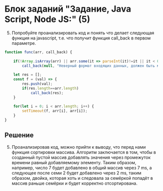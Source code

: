 # Блок заданий "Задание, Java Script, Node JS:" (5)
5. Попробуйте проанализировать код и понять что делает следующая функция на javascript, т.е. что получит функция call_back в первом параметре.
```javascript
function func(arr, call_back) {
	
	if(!Array.isArray(arr) || arr.some(it => parseInt(it)!=it || it < 0))
		call_back(null, "Неверный формат входящих данных, должен быть массив положительных чисел");
	
	let res = [];
	const f = (val) => {
		res.push(val);
		if(res.length==arr.length)
			call_back(res);
	}
	
	for(let i = 0; i < arr.length; i++) {
		setTimeout(f, arr[i], arr[i]);
	}
}
```

## Решение
5. Проанализировав код, можно прийти к выводу, что перед нами функция сортировки массива. Алгоритм заключается в том, чтобы в созданный пустой массив добавлять значения через промежуток времени равный добавляемому элементу. 
Таким образом, например, число 7 будет добавлено в общий массив через 7 ms, а следующее после семи 2 будет добавлено через 2 ms, таким образом, двойка, которая хоть и следовала за семёркой попадёт в массив раньше семёрки и будет корректно отсортирована.